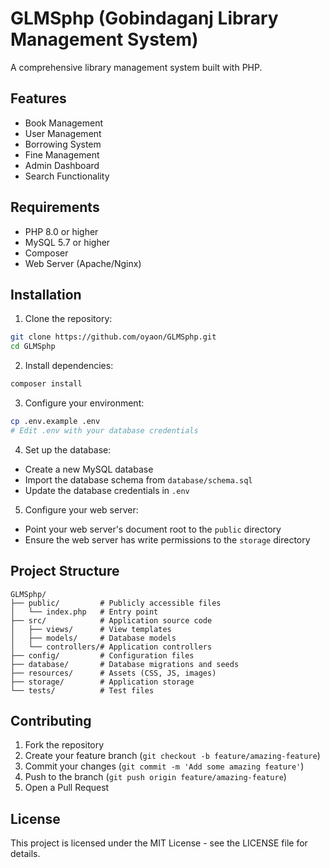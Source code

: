 # GLMSphp (Gobindaganj Library Management System)

A comprehensive library management system built with PHP.

## Features

- Book Management
- User Management
- Borrowing System
- Fine Management
- Admin Dashboard
- Search Functionality

## Requirements

- PHP 8.0 or higher
- MySQL 5.7 or higher
- Composer
- Web Server (Apache/Nginx)

## Installation

1. Clone the repository:
```bash
git clone https://github.com/oyaon/GLMSphp.git
cd GLMSphp
```

2. Install dependencies:
```bash
composer install
```

3. Configure your environment:
```bash
cp .env.example .env
# Edit .env with your database credentials
```

4. Set up the database:
- Create a new MySQL database
- Import the database schema from `database/schema.sql`
- Update the database credentials in `.env`

5. Configure your web server:
- Point your web server's document root to the `public` directory
- Ensure the web server has write permissions to the `storage` directory

## Project Structure

```
GLMSphp/
├── public/         # Publicly accessible files
│   └── index.php   # Entry point
├── src/            # Application source code
│   ├── views/      # View templates
│   ├── models/     # Database models
│   └── controllers/# Application controllers
├── config/         # Configuration files
├── database/       # Database migrations and seeds
├── resources/      # Assets (CSS, JS, images)
├── storage/        # Application storage
└── tests/          # Test files
```

## Contributing

1. Fork the repository
2. Create your feature branch (`git checkout -b feature/amazing-feature`)
3. Commit your changes (`git commit -m 'Add some amazing feature'`)
4. Push to the branch (`git push origin feature/amazing-feature`)
5. Open a Pull Request

## License

This project is licensed under the MIT License - see the LICENSE file for details. 